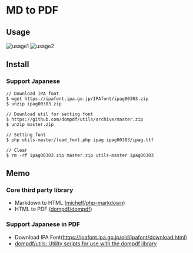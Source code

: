 # MD to PDF

## Usage

![usage1](https://user-images.githubusercontent.com/3177297/87238657-6d5d3f00-c440-11ea-99dc-8d0b09bc2232.png)
![usage2](https://user-images.githubusercontent.com/3177297/87238655-6c2c1200-c440-11ea-8f76-947b36d3b6c3.png)

## Install

### Support Japanese

```
// Download IPA font
$ wget https://ipafont.ipa.go.jp/IPAfont/ipag00303.zip
$ unzip ipag00303.zip

// Download util for setting font
$ https://github.com/dompdf/utils/archive/master.zip
$ unzip master.zip

// Setting font
$ php utils-master/load_font.php ipag ipag00303/ipag.ttf

// Clear
$ rm -rf ipag00303.zip master.zip utils-master ipag00303
```

## Memo

### Core third party library

- Markdown to HTML ([michelf/php-markdown](https://github.com/michelf/php-markdown]))
- HTML to PDF ([dompdf/dompdf](https://github.com/dompdf/dompdf))

### Support Japanese in PDF

- Download IPA Font(https://ipafont.ipa.go.jp/old/ipafont/download.html)
- [dompdf/utils: Utility scripts for use with the dompdf library](https://github.com/dompdf/utils)
